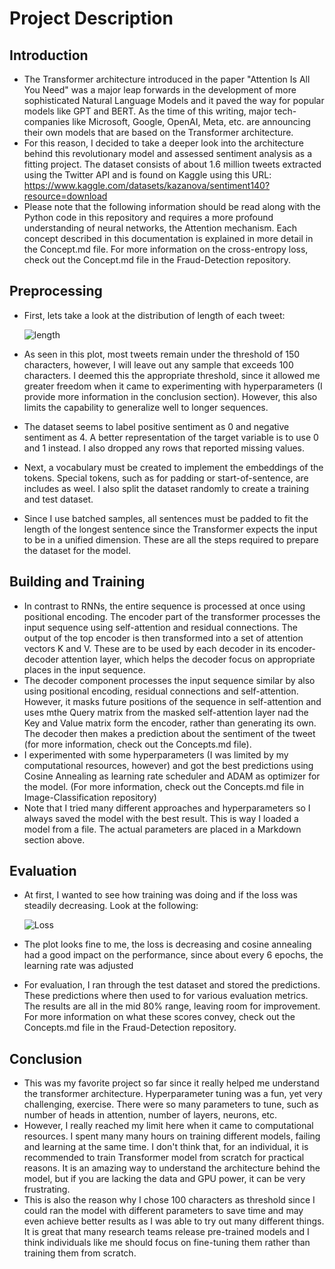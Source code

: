 # Project Description
## Introduction
- The Transformer architecture introduced in the paper "Attention Is All You Need" was a major leap forwards in the development of more sophisticated Natural Language Models and it paved the way for popular models like GPT and BERT. As the time of this writing, major tech-companies like Microsoft, Google, OpenAI, Meta, etc. are announcing their own models that are based on the Transformer architecture.
- For this reason, I decided to take a deeper look into the architecture behind this revolutionary model and assessed sentiment analysis as a fitting project. The dataset consists of about 1.6 million tweets extracted using the Twitter API and is found on Kaggle using this URL: https://www.kaggle.com/datasets/kazanova/sentiment140?resource=download
- Please note that the following information should be read along with the Python code in this repository and requires a more profound understanding of neural networks, the Attention mechanism. Each concept described in this documentation is explained in more detail in the Concept.md file. For more information on the cross-entropy loss, check out the Concept.md file in the Fraud-Detection repository.
## Preprocessing
- First, lets take a look at the distribution of length of each tweet:

  ![length](https://user-images.githubusercontent.com/127037803/227503757-7387def7-cf32-49ec-8dd8-ed964a9a945e.png)
- As seen in this plot, most tweets remain under the threshold of 150 characters, however, I will leave out any sample that exceeds 100 characters. I deemed this the appropriate threshold, since it allowed me greater freedom when it came to experimenting with hyperparameters (I provide more information in the conclusion section). However, this also limits the capability to generalize well to longer sequences.
- The dataset seems to label positive sentiment as 0 and negative sentiment as 4. A better representation of the target variable is to use 0 and 1 instead. I also dropped any rows that reported missing values.
- Next, a vocabulary must be created to implement the embeddings of the tokens. Special tokens, such as for padding or start-of-sentence, are includes as weel. I also split the dataset randomly to create a training and test dataset.
- Since I use batched samples, all sentences must be padded to fit the length of the longest sentence since the Transformer expects the input to be in a unified dimension. These are all the steps required to prepare the dataset for the model.

## Building and Training
- In contrast to RNNs, the entire sequence is processed at once using positional encoding. The encoder part of the transformer processes the input sequence using self-attention and residual connections. The output of the top encoder is then transformed into a set of attention vectors K and V. These are to be used by each decoder in its encoder-decoder attention layer, which helps the decoder focus on appropriate places in the input sequence.
- The decoder component processes the input sequence similar by also using positional encoding, residual connections and self-attention. However, it masks future positions of the sequence in self-attention and uses mthe Query matrix from the masked self-attention layer nad the Key and Value matrix form the encoder, rather than generating its own. The decoder then makes a prediction about the sentiment of the tweet (for more information, check out the Concepts.md file).
- I experimented with some hyperparameters (I was limited by my computational resources, however) and got the best predictions using Cosine Annealing as learning rate scheduler and ADAM as optimizer for the model. (For more information, check out the Concepts.md file in Image-Classification repository)
- Note that I tried many different approaches and hyperparameters so I always saved the model with the best result. This is way I loaded a model from a file. The actual parameters are placed in a Markdown section above.

## Evaluation
- At first, I wanted to see how training was doing and if the loss was steadily decreasing. Look at the following:

  ![Loss](https://user-images.githubusercontent.com/127037803/227533128-23b6bb14-41b4-48d9-a91f-9c2dd929589c.png)
- The plot looks fine to me, the loss is decreasing and cosine annealing had a good impact on the performance, since about every 6 epochs, the learning rate was adjusted
- For evaluation, I ran through the test dataset and stored the predictions. These predictions where then used to for various evaluation metrics. The results are all in the mid 80% range, leaving room for improvement. For more information on what these scores convey, check out the Concepts.md file in the Fraud-Detection repository.

## Conclusion
- This was my favorite project so far since it really helped me understand the transformer architecture. Hyperparameter tuning was a fun, yet very challenging, exercise. There were so many parameters to tune, such as number of heads in attention, number of layers, neurons, etc.
- However, I really reached my limit here when it came to computational resources. I spent many many hours on training different models, failing and learning at the same time. I don't think that, for an individual, it is recommended to train Transformer model from scratch for practical reasons. It is an amazing way to understand the architecture behind the model, but if you are lacking the data and GPU power, it can be very frustrating.
- This is also the reason why I chose 100 characters as threshold since I could ran the model with different parameters to save time and may even achieve better results as I was able to try out many different things. It is great that many research teams release pre-trained models and I think individuals like me should focus on fine-tuning them rather than training them from scratch.
